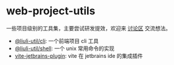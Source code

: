 # web-project-utils

一些项目级别的工具集，主要尝试研发提效，欢迎来 [讨论区](https://github.com/rxliuli/web-project-tools/discussions) 交流想法。

- [@liuli-util/cli](https://www.npmjs.com/package/@liuli-util/cli): 一个前端项目 cli 工具
- [@liuli-util/shell](https://www.npmjs.com/package/@liuli-util/shell): 一个 unix 常用命令的实现
- [vite-jetbrains-plugin](https://plugins.jetbrains.com/plugin/16897): vite 在 jetbrains ide 的集成插件
